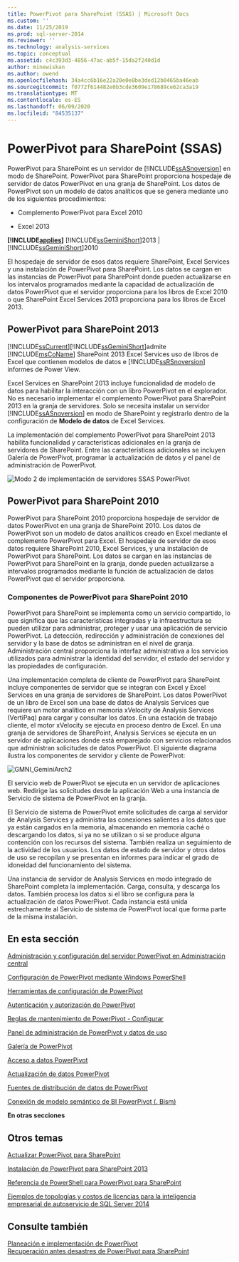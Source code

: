 ```yaml
---
title: PowerPivot para SharePoint (SSAS) | Microsoft Docs
ms.custom: ''
ms.date: 11/25/2019
ms.prod: sql-server-2014
ms.reviewer: ''
ms.technology: analysis-services
ms.topic: conceptual
ms.assetid: c4c393d3-4856-47ac-ab5f-15da2f240d1d
author: minewiskan
ms.author: owend
ms.openlocfilehash: 34a4cc6b16e22a20e0e8be3ded12b0465ba46eab
ms.sourcegitcommit: f0772f614482e0b3cde3609e178689ce62ca3a19
ms.translationtype: MT
ms.contentlocale: es-ES
ms.lasthandoff: 06/09/2020
ms.locfileid: "84535137"
---
```

# <a name="powerpivot-for-sharepoint-ssas"></a>PowerPivot para SharePoint (SSAS)
  PowerPivot para SharePoint es un servidor de [!INCLUDE[ssASnoversion](../../includes/ssasnoversion-md.md)] en modo de SharePoint. PowerPivot para SharePoint proporciona hospedaje de servidor de datos PowerPivot en una granja de SharePoint. Los datos de PowerPivot son un modelo de datos analíticos que se genera mediante uno de los siguientes procedimientos:  
  
-   Complemento PowerPivot para Excel 2010  
  
-   Excel 2013  
  
 **[!INCLUDE[applies](../../includes/applies-md.md)]**  [!INCLUDE[ssGeminiShort](../../includes/ssgeminishort-md.md)]2013 | [!INCLUDE[ssGeminiShort](../../includes/ssgeminishort-md.md)]2010  
  
 El hospedaje de servidor de esos datos requiere SharePoint, Excel Services y una instalación de PowerPivot para SharePoint. Los datos se cargan en las instancias de PowerPivot para SharePoint donde pueden actualizarse en los intervalos programados mediante la capacidad de actualización de datos PowerPivot que el servidor proporciona para los libros de Excel 2010 o que SharePoint Excel Services 2013 proporciona para los libros de Excel 2013.  
  
## <a name="powerpivot-for-sharepoint-2013"></a>PowerPivot para SharePoint 2013  
 [!INCLUDE[ssCurrent](../../includes/sscurrent-md.md)][!INCLUDE[ssGeminiShort](../../includes/ssgeminishort-md.md)]admite [!INCLUDE[msCoName](../../includes/msconame-md.md)] SharePoint 2013 Excel Services uso de libros de Excel que contienen modelos de datos e [!INCLUDE[ssRSnoversion](../../includes/ssrsnoversion-md.md)] informes de Power View.  
  
 Excel Services en SharePoint 2013 incluye funcionalidad de modelo de datos para habilitar la interacción con un libro PowerPivot en el explorador. No es necesario implementar el complemento PowerPivot para SharePoint 2013 en la granja de servidores. Solo se necesita instalar un servidor [!INCLUDE[ssASnoversion](../../includes/ssasnoversion-md.md)] en modo de SharePoint y registrarlo dentro de la configuración de **Modelo de datos** de Excel Services.  
  
 La implementación del complemento PowerPivot para SharePoint 2013 habilita funcionalidad y características adicionales en la granja de servidores de SharePoint. Entre las características adicionales se incluyen Galería de PowerPivot, programar la actualización de datos y el panel de administración de PowerPivot.  
  
 ![Modo 2 de implementación de servidores SSAS PowerPivot](../media/as-powerpivot-mode-2server-deployment.gif "Modo 2 de implementación de servidores SSAS PowerPivot")  
  
## <a name="powerpivot-for-sharepoint-2010"></a>PowerPivot para SharePoint 2010  
 PowerPivot para SharePoint 2010 proporciona hospedaje de servidor de datos PowerPivot en una granja de SharePoint 2010. Los datos de PowerPivot son un modelo de datos analíticos creado en Excel mediante el complemento PowerPivot para Excel. El hospedaje de servidor de esos datos requiere SharePoint 2010, Excel Services, y una instalación de PowerPivot para SharePoint. Los datos se cargan en las instancias de PowerPivot para SharePoint en la granja, donde pueden actualizarse a intervalos programados mediante la función de actualización de datos PowerPivot que el servidor proporciona.  
  
### <a name="components-of-powerpivot-for-sharepoint-2010"></a>Componentes de PowerPivot para SharePoint 2010  
 PowerPivot para SharePoint se implementa como un servicio compartido, lo que significa que las características integradas y la infraestructura se pueden utilizar para administrar, proteger y usar una aplicación de servicio PowerPivot. La detección, redirección y administración de conexiones del servidor y la base de datos se administran en el nivel de granja. Administración central proporciona la interfaz administrativa a los servicios utilizados para administrar la identidad del servidor, el estado del servidor y las propiedades de configuración.  
  
 Una implementación completa de cliente de PowerPivot para SharePoint incluye componentes de servidor que se integran con Excel y Excel Services en una granja de servidores de SharePoint. Los datos PowerPivot de un libro de Excel son una base de datos de Analysis Services que requiere un motor analítico en memoria xVelocity de Analysis Services (VertiPaq) para cargar y consultar los datos. En una estación de trabajo cliente, el motor xVelocity se ejecuta en proceso dentro de Excel. En una granja de servidores de SharePoint, Analysis Services se ejecuta en un servidor de aplicaciones donde está emparejado con servicios relacionados que administran solicitudes de datos PowerPivot. El siguiente diagrama ilustra los componentes de servidor y cliente de PowerPivot:  
  
 ![GMNI_GeminiArch2](../media/gmni-geminiarch2.gif "GMNI_GeminiArch2")  
  
 El servicio web de PowerPivot se ejecuta en un servidor de aplicaciones web. Redirige las solicitudes desde la aplicación Web a una instancia de Servicio de sistema de PowerPivot en la granja.  
  
 El Servicio de sistema de PowerPivot emite solicitudes de carga al servidor de Analysis Services y administra las conexiones salientes a los datos que ya están cargados en la memoria, almacenando en memoria caché o descargando los datos, si ya no se utilizan o si se produce alguna contención con los recursos del sistema. También realiza un seguimiento de la actividad de los usuarios. Los datos de estado de servidor y otros datos de uso se recopilan y se presentan en informes para indicar el grado de idoneidad del funcionamiento del sistema.  
  
 Una instancia de servidor de Analysis Services en modo integrado de SharePoint completa la implementación. Carga, consulta, y descarga los datos. También procesa los datos si el libro se configura para la actualización de datos PowerPivot.  Cada instancia está unida estrechamente al Servicio de sistema de PowerPivot local que forma parte de la misma instalación.  
  
##  <a name="in-this-section"></a><a name="bkmk_RelatedContent"></a> En esta sección  
 [Administración y configuración del servidor PowerPivot en Administración central](power-pivot-server-administration-and-configuration-in-central-administration.md)  
  
 [Configuración de PowerPivot mediante Windows PowerShell](power-pivot-configuration-using-windows-powershell.md)  
  
 [Herramientas de configuración de PowerPivot](power-pivot-configuration-tools.md)  
  
 [Autenticación y autorización de PowerPivot](power-pivot-authentication-and-authorization.md)  
  
 [Reglas de mantenimiento de PowerPivot - Configurar](configure-power-pivot-health-rules.md)  
  
 [Panel de administración de PowerPivot y datos de uso](power-pivot-management-dashboard-and-usage-data.md)  
  
 [Galería de PowerPivot](../../2014-toc/index.yml)  
  
 [Acceso a datos PowerPivot](power-pivot-data-access.md)  
  
 [Actualización de datos PowerPivot](power-pivot-data-refresh.md)  
  
 [Fuentes de distribución de datos de PowerPivot](power-pivot-data-feeds.md)  
  
 [Conexión de modelo semántico de BI PowerPivot &#40;. Bism&#41;](power-pivot-bi-semantic-model-connection-bism.md)  
  
 **En otras secciones**  
  
## <a name="additional-topics"></a>Otros temas  
 [Actualizar PowerPivot para SharePoint](../../database-engine/install-windows/upgrade-power-pivot-for-sharepoint.md)  
  
 [Instalación de PowerPivot para SharePoint 2013](../instances/install-windows/install-analysis-services-in-power-pivot-mode.md)  
  
 [Referencia de PowerShell para PowerPivot para SharePoint](/sql/analysis-services/powershell/powershell-reference-for-power-pivot-for-sharepoint)  
  
 [Ejemplos de topologías y costos de licencias para la inteligencia empresarial de autoservicio de SQL Server 2014](../../sql-server/install/example-license-topologies-costs-self-service-business-intelligence.md)  
  
## <a name="see-also"></a>Consulte también  
 [Planeación e implementación de PowerPivot](https://go.microsoft.com/fwlink/?linkID=220972)   
 [Recuperación antes desastres de PowerPivot para SharePoint](https://go.microsoft.com/fwlink/p/?LinkId=389570)  
  
  
